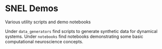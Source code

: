 # SNEL Demos
Various utility scripts and demo notebooks

Under `data_generators` find scripts to generate synthetic data for dynamical systems.
Under `notebooks` find notebooks demonstrating some basic computational neuroscience concepts.
